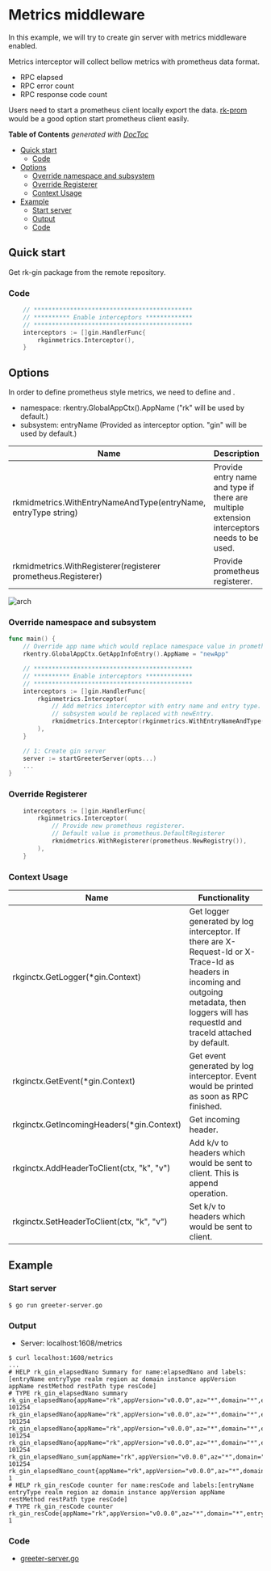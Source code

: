 # Metrics middleware
In this example, we will try to create gin server with metrics middleware enabled.

Metrics interceptor will collect bellow metrics with prometheus data format.
- RPC elapsed
- RPC error count
- RPC response code count

Users need to start a prometheus client locally export the data.
[rk-prom](https://github.com/rookie-ninja/rk-prom) would be a good option start prometheus client easily.

<!-- START doctoc generated TOC please keep comment here to allow auto update -->
<!-- DON'T EDIT THIS SECTION, INSTEAD RE-RUN doctoc TO UPDATE -->
**Table of Contents**  *generated with [DocToc](https://github.com/thlorenz/doctoc)*

- [Quick start](#quick-start)
  - [Code](#code)
- [Options](#options)
  - [Override namespace and subsystem](#override-namespace-and-subsystem)
  - [Override Registerer](#override-registerer)
  - [Context Usage](#context-usage)
- [Example](#example)
  - [Start server](#start-server)
  - [Output](#output)
  - [Code](#code-1)

<!-- END doctoc generated TOC please keep comment here to allow auto update -->

## Quick start
Get rk-gin package from the remote repository.

### Code

```go
    // ********************************************
    // ********** Enable interceptors *************
    // ********************************************
    interceptors := []gin.HandlerFunc{
        rkginmetrics.Interceptor(),
    }
```

## Options
In order to define prometheus style metrics, we need to define <namespace> and <subsystem>.
- namespace: rkentry.GlobalAppCtx().AppName ("rk" will be used by default.)
- subsystem: entryName (Provided as interceptor option. "gin" will be used by default.)

| Name | Description | Default Values |
| ---- | ---- | ---- |
| rkmidmetrics.WithEntryNameAndType(entryName, entryType string) | Provide entry name and type if there are multiple extension interceptors needs to be used. | gin, gin |
| rkmidmetrics.WithRegisterer(registerer prometheus.Registerer) | Provide prometheus registerer. | prometheus.DefaultRegisterer |

![arch](img/arch.png)

### Override namespace and subsystem
```go
func main() {
    // Override app name which would replace namespace value in prometheus.
    rkentry.GlobalAppCtx.GetAppInfoEntry().AppName = "newApp"

    // ********************************************
    // ********** Enable interceptors *************
    // ********************************************
    interceptors := []gin.HandlerFunc{
        rkginmetrics.Interceptor(
            // Add metrics interceptor with entry name and entry type.
            // subsystem would be replaced with newEntry.
            rkmidmetrics.Interceptor(rkginmetrics.WithEntryNameAndType("newEntry", "gin")),
        ),
    }

    // 1: Create gin server
    server := startGreeterServer(opts...)
    ...
}
```

### Override Registerer
```go
    interceptors := []gin.HandlerFunc{
        rkginmetrics.Interceptor(
            // Provide new prometheus registerer.
            // Default value is prometheus.DefaultRegisterer
            rkmidmetrics.WithRegisterer(prometheus.NewRegistry()),
        ),
    }
```

### Context Usage
| Name | Functionality |
| ------ | ------ |
| rkginctx.GetLogger(*gin.Context) | Get logger generated by log interceptor. If there are X-Request-Id or X-Trace-Id as headers in incoming and outgoing metadata, then loggers will has requestId and traceId attached by default. |
| rkginctx.GetEvent(*gin.Context) | Get event generated by log interceptor. Event would be printed as soon as RPC finished. |
| rkginctx.GetIncomingHeaders(*gin.Context) | Get incoming header. |
| rkginctx.AddHeaderToClient(ctx, "k", "v") | Add k/v to headers which would be sent to client. This is append operation. |
| rkginctx.SetHeaderToClient(ctx, "k", "v") | Set k/v to headers which would be sent to client. |

## Example
### Start server
```shell script
$ go run greeter-server.go
```

### Output
- Server: localhost:1608/metrics
```shell script
$ curl localhost:1608/metrics
...
# HELP rk_gin_elapsedNano Summary for name:elapsedNano and labels:[entryName entryType realm region az domain instance appVersion appName restMethod restPath type resCode]
# TYPE rk_gin_elapsedNano summary
rk_gin_elapsedNano{appName="rk",appVersion="v0.0.0",az="*",domain="*",entryName="gin",entryType="gin",instance="lark.local",realm="*",region="*",resCode="200",restMethod="GET",restPath="/rk/v1/greeter",type="gin",quantile="0.5"} 101254
rk_gin_elapsedNano{appName="rk",appVersion="v0.0.0",az="*",domain="*",entryName="gin",entryType="gin",instance="lark.local",realm="*",region="*",resCode="200",restMethod="GET",restPath="/rk/v1/greeter",type="gin",quantile="0.9"} 101254
rk_gin_elapsedNano{appName="rk",appVersion="v0.0.0",az="*",domain="*",entryName="gin",entryType="gin",instance="lark.local",realm="*",region="*",resCode="200",restMethod="GET",restPath="/rk/v1/greeter",type="gin",quantile="0.99"} 101254
rk_gin_elapsedNano{appName="rk",appVersion="v0.0.0",az="*",domain="*",entryName="gin",entryType="gin",instance="lark.local",realm="*",region="*",resCode="200",restMethod="GET",restPath="/rk/v1/greeter",type="gin",quantile="0.999"} 101254
rk_gin_elapsedNano_sum{appName="rk",appVersion="v0.0.0",az="*",domain="*",entryName="gin",entryType="gin",instance="lark.local",realm="*",region="*",resCode="200",restMethod="GET",restPath="/rk/v1/greeter",type="gin"} 101254
rk_gin_elapsedNano_count{appName="rk",appVersion="v0.0.0",az="*",domain="*",entryName="gin",entryType="gin",instance="lark.local",realm="*",region="*",resCode="200",restMethod="GET",restPath="/rk/v1/greeter",type="gin"} 1
# HELP rk_gin_resCode counter for name:resCode and labels:[entryName entryType realm region az domain instance appVersion appName restMethod restPath type resCode]
# TYPE rk_gin_resCode counter
rk_gin_resCode{appName="rk",appVersion="v0.0.0",az="*",domain="*",entryName="gin",entryType="gin",instance="lark.local",realm="*",region="*",resCode="200",restMethod="GET",restPath="/rk/v1/greeter",type="gin"} 1
```

### Code
- [greeter-server.go](greeter-server.go)
